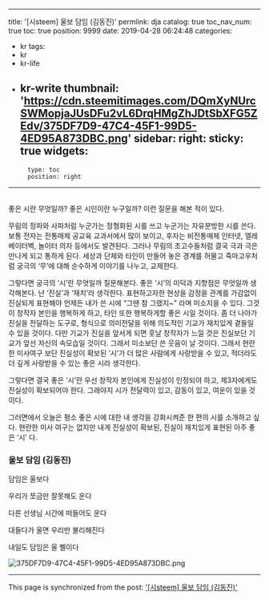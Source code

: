 
---
title: '[시steem] 울보 담임 (김동진)'
permlink: dja
catalog: true
toc_nav_num: true
toc: true
position: 9999
date: 2019-04-28 06:24:48
categories:
- kr
tags:
- kr
- kr-life
- kr-write
thumbnail: 'https://cdn.steemitimages.com/DQmXyNUrcSWMopjaJUsDFu2vL6DrqHMgZhJDtSbXFG5ZEdv/375DF7D9-47C4-45F1-99D5-4ED95A873DBC.png'
sidebar:
    right:
        sticky: true
widgets:
    -
        type: toc
        position: right
---


<br>
좋은 시란 무엇일까?
좋은 시인이란 누구일까?
이런 질문을 해본 적이 있다.

무림의 정파와 사파처럼
누군가는 정형화된 시를 쓰고
누군가는 자유분방한 시를 쓴다.
보통 전자는 전통매체 공교육 교과서에서 많이 보이고,
후자는 비전통매체 인터넷, 엘레베이터벽, 놀이터 의자 등에서도 발견된다.
그러나 무림의 초고수들처럼
결국 극과 극은 만나게 되고 통하게 된다.
세상과 단체와 타인이 만들어 놓은 경계를 허물고
죽마고우처럼 궁극의 ‘무’에 대해 순수하게 이야기를 나누고, 교제한다.
 
그렇다면 궁극의 ‘시’란 무엇일까 질문해본다.
좋은 ‘시’의 미덕과 지향점은 무엇일까 생각해본다.
난 ‘진실’과 ‘재치’라 생각한다.
표현하고자한 현상을 감정을 관계를
가감없이 진실되게 표현해야 언제든 내가 쓴 시에
“그땐 참 그랬지~” 라며 미소지을 수 있다.
그것이 창작자 본인을 행복하게 하고,
타인 또한 행복하게할 좋은 시일 것이다.
좀 더 나아가
진실을 전달하는 도구로, 형식으로
의미전달을 위해
의도적인 기교가 재치있게 곁들일 수 있을 것이다.
다만 기교가 진실을 앞서게 되면 훗날
창작자가 느낄 것은 진실보단 기교가 앞선
자신의 속모습일 것이다.
그래서 미소보단 쓴 웃음이 날 것이다.
그래서 현란한 미사여구 보단 진실성이 확보된 ‘시’가
더 많은 사람에게 사랑받을 수 있고,
적더라도 더 깊게 사랑받을 수 있는 좋은 시라 생각한다.
 
그렇다면 결국 좋은 ‘시’란
우선 창작자 본인에게 진실성이 인정되야 하고,
제3자에게도 진실성이 확보되어야 한다.
그래야지 시가 전달력이 있고, 감동이 있고, 여운이 있을 것이다.
 
그러면에서 오늘은 평소 좋은 시에 대한 내 생각을 강화시켜준 한 편의 시를 소개하고 싶다.
현란한 미사 여구는 없지만
내게 진실성이 확보된, 진실이 재치있게 표현된 아주 좋은 ‘시’ 다.
 <br/>


<h3>울보 담임  (김동진)</h3>

담임은 울보다

우리가 쪼금만 잘못해도 운다

다른 선생님 시간에 떠들어도 운다

대들다가 울면 우리만 불리해진다

내일도 담임은 울 삘이다


![375DF7D9-47C4-45F1-99D5-4ED95A873DBC.png](https://cdn.steemitimages.com/DQmXyNUrcSWMopjaJUsDFu2vL6DrqHMgZhJDtSbXFG5ZEdv/375DF7D9-47C4-45F1-99D5-4ED95A873DBC.png)
 <br>

- - -

This page is synchronized from the post: ['[시steem] 울보 담임 (김동진)'](https://steemit.com/@coreabeforekorea/dja)
